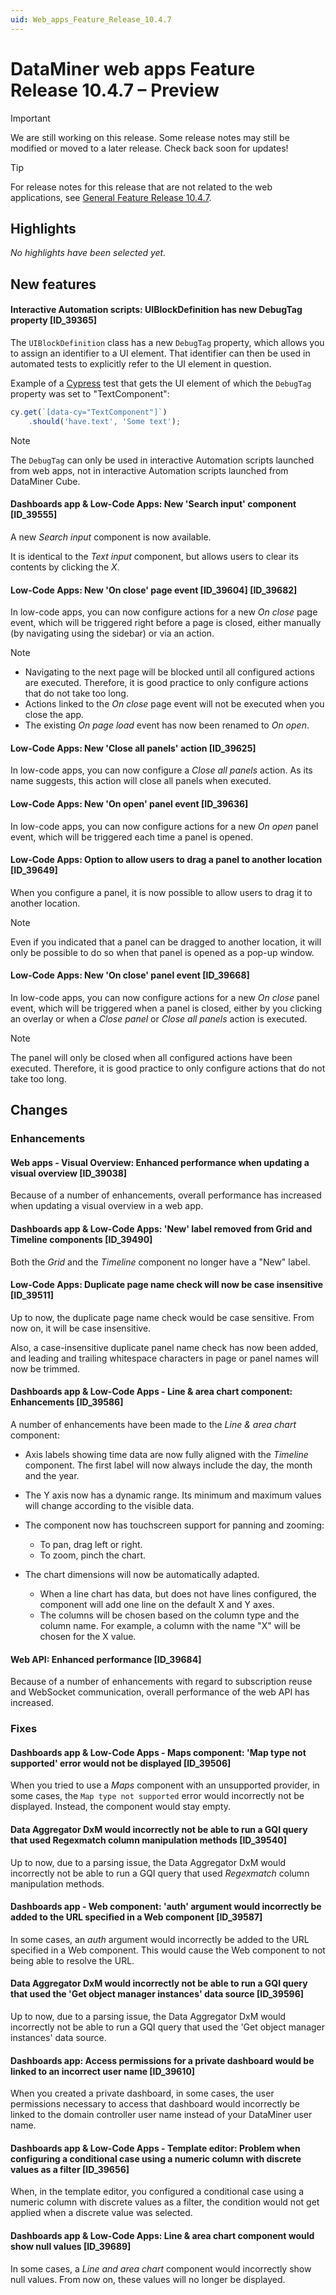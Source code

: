 ```yaml
---
uid: Web_apps_Feature_Release_10.4.7
---
```


# DataMiner web apps Feature Release 10.4.7 – Preview

> [!IMPORTANT]
> We are still working on this release. Some release notes may still be modified or moved to a later release. Check back soon for updates!

> [!TIP]
> For release notes for this release that are not related to the web applications, see [General Feature Release 10.4.7](xref:General_Feature_Release_10.4.7).

## Highlights

*No highlights have been selected yet.*

## New features

#### Interactive Automation scripts: UIBlockDefinition has new DebugTag property [ID_39365]

<!-- MR 10.3.0 [CU16] / 10.4.0 [CU4] - FR 10.4.7 -->

The `UIBlockDefinition` class has a new `DebugTag` property, which allows you to assign an identifier to a UI element. That identifier can then be used in automated tests to explicitly refer to the UI element in question.

Example of a [Cypress](https://www.cypress.io/) test that gets the UI element of which the `DebugTag` property was set to "TextComponent":

```javascript
cy.get(`[data-cy="TextComponent"]`)
    .should('have.text', 'Some text');
```

> [!NOTE]
> The `DebugTag` can only be used in interactive Automation scripts launched from web apps, not in interactive Automation scripts launched from DataMiner Cube.

#### Dashboards app & Low-Code Apps: New 'Search input' component [ID_39555]

<!-- MR 10.3.0 [CU16] / 10.4.0 [CU4] - FR 10.4.7 -->

A new *Search input* component is now available.

It is identical to the *Text input* component, but allows users to clear its contents by clicking the *X*.

#### Low-Code Apps: New 'On close' page event [ID_39604] [ID_39682]

<!-- MR 10.3.0 [CU16] / 10.4.0 [CU4] - FR 10.4.7 -->

In low-code apps, you can now configure actions for a new *On close* page event, which will be triggered right before a page is closed, either manually (by navigating using the sidebar) or via an action.

> [!NOTE]
>
> - Navigating to the next page will be blocked until all configured actions are executed. Therefore, it is good practice to only configure actions that do not take too long.
> - Actions linked to the *On close* page event will not be executed when you close the app.
> - The existing *On page load* event has now been renamed to *On open*.

#### Low-Code Apps: New 'Close all panels' action [ID_39625]

<!-- MR 10.3.0 [CU16] / 10.4.0 [CU4] - FR 10.4.7 -->

In low-code apps, you can now configure a *Close all panels* action. As its name suggests, this action will close all panels when executed.

#### Low-Code Apps: New 'On open' panel event [ID_39636]

<!-- MR 10.3.0 [CU16] / 10.4.0 [CU4] - FR 10.4.7 -->

In low-code apps, you can now configure actions for a new *On open* panel event, which will be triggered each time a panel is opened.

#### Low-Code Apps: Option to allow users to drag a panel to another location [ID_39649]

<!-- MR 10.3.0 [CU16] / 10.4.0 [CU4] - FR 10.4.7 -->

When you configure a panel, it is now possible to allow users to drag it to another location.

> [!NOTE]
> Even if you indicated that a panel can be dragged to another location, it will only be possible to do so when that panel is opened as a pop-up window.

#### Low-Code Apps: New 'On close' panel event [ID_39668]

<!-- MR 10.3.0 [CU16] / 10.4.0 [CU4] - FR 10.4.7 -->

In low-code apps, you can now configure actions for a new *On close* panel event, which will be triggered when a panel is closed, either by you clicking an overlay or when a *Close panel* or *Close all panels* action is executed.

> [!NOTE]
> The panel will only be closed when all configured actions have been executed. Therefore, it is good practice to only configure actions that do not take too long.

## Changes

### Enhancements

#### Web apps - Visual Overview: Enhanced performance when updating a visual overview [ID_39038]

<!-- MR 10.3.0 [CU16] / 10.4.0 [CU4] - FR 10.4.7 -->

Because of a number of enhancements, overall performance has increased when updating a visual overview in a web app.

#### Dashboards app & Low-Code Apps: 'New' label removed from Grid and Timeline components [ID_39490]

<!-- MR 10.3.0 [CU16] / 10.4.0 [CU4] - FR 10.4.7 -->

Both the *Grid* and the *Timeline* component no longer have a "New" label.

#### Low-Code Apps: Duplicate page name check will now be case insensitive [ID_39511]

<!-- MR 10.3.0 [CU16] / 10.4.0 [CU4] - FR 10.4.7 -->

Up to now, the duplicate page name check would be case sensitive. From now on, it will be case insensitive.

Also, a case-insensitive duplicate panel name check has now been added, and leading and trailing whitespace characters in page or panel names will now be trimmed.

#### Dashboards app & Low-Code Apps - Line & area chart component: Enhancements [ID_39586]

<!-- MR 10.3.0 [CU16] / 10.4.0 [CU4] - FR 10.4.7 -->

A number of enhancements have been made to the *Line & area chart* component:

- Axis labels showing time data are now fully aligned with the *Timeline* component. The first label will now always include the day, the month and the year.

- The Y axis now has a dynamic range. Its minimum and maximum values will change according to the visible data.

- The component now has touchscreen support for panning and zooming:

  - To pan, drag left or right.
  - To zoom, pinch the chart.

- The chart dimensions will now be automatically adapted.

  - When a line chart has data, but does not have lines configured, the component will add one line on the default X and Y axes.
  - The columns will be chosen based on the column type and the column name. For example, a column with the name "X" will be chosen for the X value. 

#### Web API: Enhanced performance [ID_39684]

<!-- MR 10.3.0 [CU16] / 10.4.0 [CU4] - FR 10.4.7 -->

Because of a number of enhancements with regard to subscription reuse and WebSocket communication, overall performance of the web API has increased.

### Fixes

#### Dashboards app & Low-Code Apps - Maps component: 'Map type not supported' error would not be displayed [ID_39506]

<!-- MR 10.3.0 [CU16] / 10.4.0 [CU4] - FR 10.4.7 -->

When you tried to use a *Maps* component with an unsupported provider, in some cases, the `Map type not supported` error would incorrectly not be displayed. Instead, the component would stay empty.

#### Data Aggregator DxM would incorrectly not be able to run a GQI query that used Regexmatch column manipulation methods [ID_39540]

<!-- MR 10.3.0 [CU16] / 10.4.0 [CU4] - FR 10.4.7 -->

Up to now, due to a parsing issue, the Data Aggregator DxM would incorrectly not be able to run a GQI query that used *Regexmatch* column manipulation methods.

#### Dashboards app - Web component: 'auth' argument would incorrectly be added to the URL specified in a Web component [ID_39587]

<!-- MR 10.3.0 [CU16] / 10.4.0 [CU4] - FR 10.4.7 -->

In some cases, an *auth* argument would incorrectly be added to the URL specified in a Web component. This would cause the Web component to not being able to resolve the URL.

#### Data Aggregator DxM would incorrectly not be able to run a GQI query that used the 'Get object manager instances' data source [ID_39596]

<!-- MR 10.3.0 [CU16] / 10.4.0 [CU4] - FR 10.4.7 -->

Up to now, due to a parsing issue, the Data Aggregator DxM would incorrectly not be able to run a GQI query that used the 'Get object manager instances' data source.

#### Dashboards app: Access permissions for a private dashboard would be linked to an incorrect user name [ID_39610]

<!-- MR 10.3.0 [CU16] / 10.4.0 [CU4] - FR 10.4.7 -->

When you created a private dashboard, in some cases, the user permissions necessary to access that dashboard would incorrectly be linked to the domain controller user name instead of your DataMiner user name.

#### Dashboards app & Low-Code Apps - Template editor: Problem when configuring a conditional case using a numeric column with discrete values as a filter [ID_39656]

<!-- MR 10.3.0 [CU16] / 10.4.0 [CU4] - FR 10.4.7 -->

When, in the template editor, you configured a conditional case using a numeric column with discrete values as a filter, the condition would not get applied when a discrete value was selected.

#### Dashboards app & Low-Code Apps: Line & area chart component would show null values [ID_39689]

<!-- MR 10.3.0 [CU16] / 10.4.0 [CU4] - FR 10.4.7 -->

In some cases, a *Line and area chart* component would incorrectly show null values. From now on, these values will no longer be displayed.
